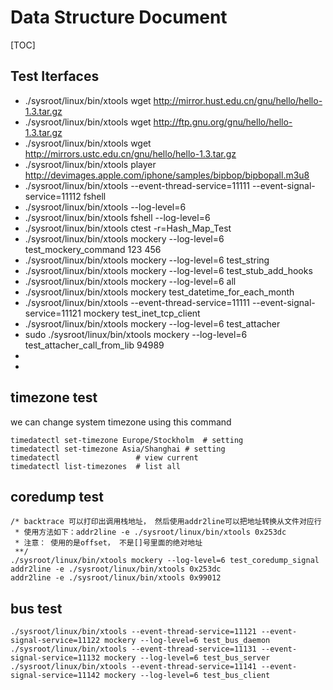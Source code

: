 # Data Structure Document

[TOC]

## Test Iterfaces
* ./sysroot/linux/bin/xtools wget http://mirror.hust.edu.cn/gnu/hello/hello-1.3.tar.gz
* ./sysroot/linux/bin/xtools wget http://ftp.gnu.org/gnu/hello/hello-1.3.tar.gz
* ./sysroot/linux/bin/xtools wget http://mirrors.ustc.edu.cn/gnu/hello/hello-1.3.tar.gz
* ./sysroot/linux/bin/xtools player http://devimages.apple.com/iphone/samples/bipbop/bipbopall.m3u8
* ./sysroot/linux/bin/xtools --event-thread-service=11111 --event-signal-service=11112 fshell
* ./sysroot/linux/bin/xtools --log-level=6 
* ./sysroot/linux/bin/xtools fshell --log-level=6
* ./sysroot/linux/bin/xtools ctest -r=Hash_Map_Test
* ./sysroot/linux/bin/xtools mockery --log-level=6 test_mockery_command 123 456
* ./sysroot/linux/bin/xtools mockery --log-level=6 test_string
* ./sysroot/linux/bin/xtools mockery --log-level=6 test_stub_add_hooks
* ./sysroot/linux/bin/xtools mockery --log-level=6 all
* ./sysroot/linux/bin/xtools mockery test_datetime_for_each_month
* ./sysroot/linux/bin/xtools --event-thread-service=11111 --event-signal-service=11121 mockery test_inet_tcp_client
* ./sysroot/linux/bin/xtools mockery --log-level=6 test_attacher
* sudo ./sysroot/linux/bin/xtools mockery --log-level=6 test_attacher_call_from_lib 94989
* 
* 

## timezone test
we can change system timezone using this command
```
timedatectl set-timezone Europe/Stockholm  # setting
timedatectl set-timezone Asia/Shanghai # setting
timedatectl                 # view current
timedatectl list-timezones  # list all
```

## coredump test
```
/* backtrace 可以打印出调用栈地址， 然后使用addr2line可以把地址转换从文件对应行
 * 使用方法如下：addr2line -e ./sysroot/linux/bin/xtools 0x253dc
 * 注意： 使用的是offset， 不是[]号里面的绝对地址
 **/
./sysroot/linux/bin/xtools mockery --log-level=6 test_coredump_signal
addr2line -e ./sysroot/linux/bin/xtools 0x253dc
addr2line -e ./sysroot/linux/bin/xtools 0x99012
```

## bus test
```
./sysroot/linux/bin/xtools --event-thread-service=11121 --event-signal-service=11122 mockery --log-level=6 test_bus_daemon
./sysroot/linux/bin/xtools --event-thread-service=11131 --event-signal-service=11132 mockery --log-level=6 test_bus_server
./sysroot/linux/bin/xtools --event-thread-service=11141 --event-signal-service=11142 mockery --log-level=6 test_bus_client

```